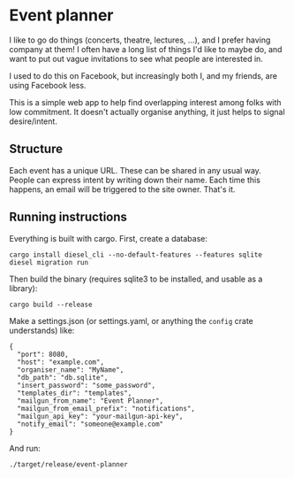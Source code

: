 Event planner
=============

I like to go do things (concerts, theatre, lectures, ...), and I prefer having company at them! I often have a long list of things I'd like to maybe do, and want to put out vague invitations to see what people are interested in.

I used to do this on Facebook, but increasingly both I, and my friends, are using Facebook less.

This is a simple web app to help find overlapping interest among folks with low commitment. It doesn't actually organise anything, it just helps to signal desire/intent.

Structure
---------

Each event has a unique URL. These can be shared in any usual way. People can express intent by writing down their name. Each time this happens, an email will be triggered to the site owner. That's it.

Running instructions
--------------------

Everything is built with cargo. First, create a database:
```
cargo install diesel_cli --no-default-features --features sqlite
diesel migration run
```

Then build the binary (requires sqlite3 to be installed, and usable as a library):
```
cargo build --release
```

Make a settings.json (or settings.yaml, or anything the `config` crate understands) like:
```
{
  "port": 8080,
  "host": "example.com",
  "organiser_name": "MyName",
  "db_path": "db.sqlite",
  "insert_password": "some_password",
  "templates_dir": "templates",
  "mailgun_from_name": "Event Planner",
  "mailgun_from_email_prefix": "notifications",
  "mailgun_api_key": "your-mailgun-api-key",
  "notify_email": "someone@example.com"
}
```

And run:
```
./target/release/event-planner
```
